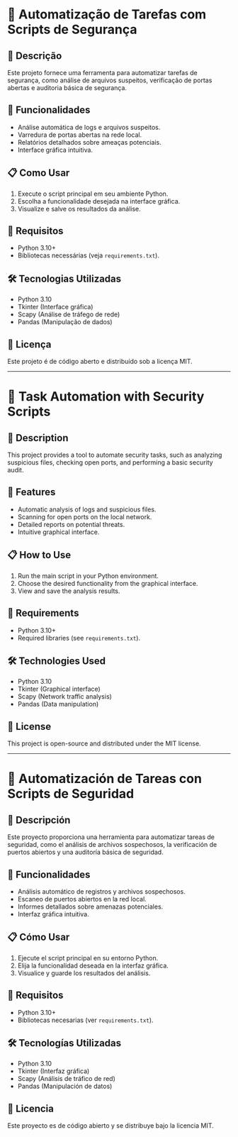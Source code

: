 # 🔧 Automatização de Tarefas com Scripts de Segurança

## 📌 Descrição
Este projeto fornece uma ferramenta para automatizar tarefas de segurança, como análise de arquivos suspeitos, verificação de portas abertas e auditoria básica de segurança.

## 🚀 Funcionalidades
- Análise automática de logs e arquivos suspeitos.
- Varredura de portas abertas na rede local.
- Relatórios detalhados sobre ameaças potenciais.
- Interface gráfica intuitiva.

## 📋 Como Usar
1. Execute o script principal em seu ambiente Python.
2. Escolha a funcionalidade desejada na interface gráfica.
3. Visualize e salve os resultados da análise.

## 📌 Requisitos
- Python 3.10+
- Bibliotecas necessárias (veja `requirements.txt`).

## 🛠 Tecnologias Utilizadas
- Python 3.10
- Tkinter (Interface gráfica)
- Scapy (Análise de tráfego de rede)
- Pandas (Manipulação de dados)

## 📄 Licença
Este projeto é de código aberto e distribuído sob a licença MIT.

---

# 🔧 Task Automation with Security Scripts

## 📌 Description
This project provides a tool to automate security tasks, such as analyzing suspicious files, checking open ports, and performing a basic security audit.

## 🚀 Features
- Automatic analysis of logs and suspicious files.
- Scanning for open ports on the local network.
- Detailed reports on potential threats.
- Intuitive graphical interface.

## 📋 How to Use
1. Run the main script in your Python environment.
2. Choose the desired functionality from the graphical interface.
3. View and save the analysis results.

## 📌 Requirements
- Python 3.10+
- Required libraries (see `requirements.txt`).

## 🛠 Technologies Used
- Python 3.10
- Tkinter (Graphical interface)
- Scapy (Network traffic analysis)
- Pandas (Data manipulation)

## 📄 License
This project is open-source and distributed under the MIT license.

---

# 🔧 Automatización de Tareas con Scripts de Seguridad

## 📌 Descripción
Este proyecto proporciona una herramienta para automatizar tareas de seguridad, como el análisis de archivos sospechosos, la verificación de puertos abiertos y una auditoría básica de seguridad.

## 🚀 Funcionalidades
- Análisis automático de registros y archivos sospechosos.
- Escaneo de puertos abiertos en la red local.
- Informes detallados sobre amenazas potenciales.
- Interfaz gráfica intuitiva.

## 📋 Cómo Usar
1. Ejecute el script principal en su entorno Python.
2. Elija la funcionalidad deseada en la interfaz gráfica.
3. Visualice y guarde los resultados del análisis.

## 📌 Requisitos
- Python 3.10+
- Bibliotecas necesarias (ver `requirements.txt`).

## 🛠 Tecnologías Utilizadas
- Python 3.10
- Tkinter (Interfaz gráfica)
- Scapy (Análisis de tráfico de red)
- Pandas (Manipulación de datos)

## 📄 Licencia
Este proyecto es de código abierto y se distribuye bajo la licencia MIT.
